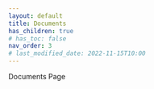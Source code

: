```yaml
---
layout: default
title: Documents
has_children: true
# has_toc: false
nav_order: 3
# last_modified_date: 2022-11-15T10:00
---
```


Documents Page

